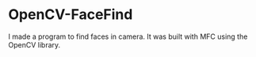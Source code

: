 # OpenCV-FaceFind

I made a program to find faces in camera.
It was built with MFC using the OpenCV library.
